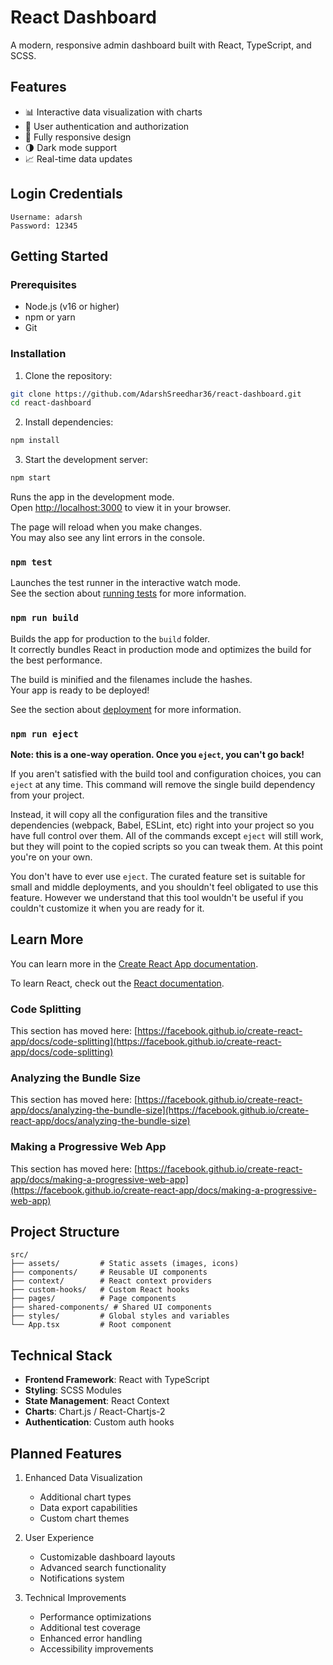 # React Dashboard

A modern, responsive admin dashboard built with React, TypeScript, and SCSS.

## Features

- 📊 Interactive data visualization with charts
- 🔐 User authentication and authorization
- 📱 Fully responsive design
- 🌗 Dark mode support
- 📈 Real-time data updates

## Login Credentials

```
Username: adarsh
Password: 12345
```

## Getting Started

### Prerequisites

- Node.js (v16 or higher)
- npm or yarn
- Git

### Installation

1. Clone the repository:
```bash
git clone https://github.com/AdarshSreedhar36/react-dashboard.git
cd react-dashboard
```

2. Install dependencies:
```bash
npm install
```

3. Start the development server:
```bash
npm start
```

Runs the app in the development mode.\
Open [http://localhost:3000](http://localhost:3000) to view it in your browser.

The page will reload when you make changes.\
You may also see any lint errors in the console.

### `npm test`

Launches the test runner in the interactive watch mode.\
See the section about [running tests](https://facebook.github.io/create-react-app/docs/running-tests) for more information.

### `npm run build`

Builds the app for production to the `build` folder.\
It correctly bundles React in production mode and optimizes the build for the best performance.

The build is minified and the filenames include the hashes.\
Your app is ready to be deployed!

See the section about [deployment](https://facebook.github.io/create-react-app/docs/deployment) for more information.

### `npm run eject`

**Note: this is a one-way operation. Once you `eject`, you can't go back!**

If you aren't satisfied with the build tool and configuration choices, you can `eject` at any time. This command will remove the single build dependency from your project.

Instead, it will copy all the configuration files and the transitive dependencies (webpack, Babel, ESLint, etc) right into your project so you have full control over them. All of the commands except `eject` will still work, but they will point to the copied scripts so you can tweak them. At this point you're on your own.

You don't have to ever use `eject`. The curated feature set is suitable for small and middle deployments, and you shouldn't feel obligated to use this feature. However we understand that this tool wouldn't be useful if you couldn't customize it when you are ready for it.

## Learn More

You can learn more in the [Create React App documentation](https://facebook.github.io/create-react-app/docs/getting-started).

To learn React, check out the [React documentation](https://reactjs.org/).

### Code Splitting

This section has moved here: [https://facebook.github.io/create-react-app/docs/code-splitting](https://facebook.github.io/create-react-app/docs/code-splitting)

### Analyzing the Bundle Size

This section has moved here: [https://facebook.github.io/create-react-app/docs/analyzing-the-bundle-size](https://facebook.github.io/create-react-app/docs/analyzing-the-bundle-size)

### Making a Progressive Web App

This section has moved here: [https://facebook.github.io/create-react-app/docs/making-a-progressive-web-app](https://facebook.github.io/create-react-app/docs/making-a-progressive-web-app)

## Project Structure

```
src/
├── assets/         # Static assets (images, icons)
├── components/     # Reusable UI components
├── context/        # React context providers
├── custom-hooks/   # Custom React hooks
├── pages/          # Page components
├── shared-components/ # Shared UI components
├── styles/         # Global styles and variables
└── App.tsx         # Root component
```

## Technical Stack

- **Frontend Framework**: React with TypeScript
- **Styling**: SCSS Modules
- **State Management**: React Context
- **Charts**: Chart.js / React-Chartjs-2
- **Authentication**: Custom auth hooks

## Planned Features

1. Enhanced Data Visualization
   - Additional chart types
   - Data export capabilities
   - Custom chart themes

2. User Experience
   - Customizable dashboard layouts
   - Advanced search functionality
   - Notifications system

3. Technical Improvements
   - Performance optimizations
   - Additional test coverage
   - Enhanced error handling
   - Accessibility improvements
